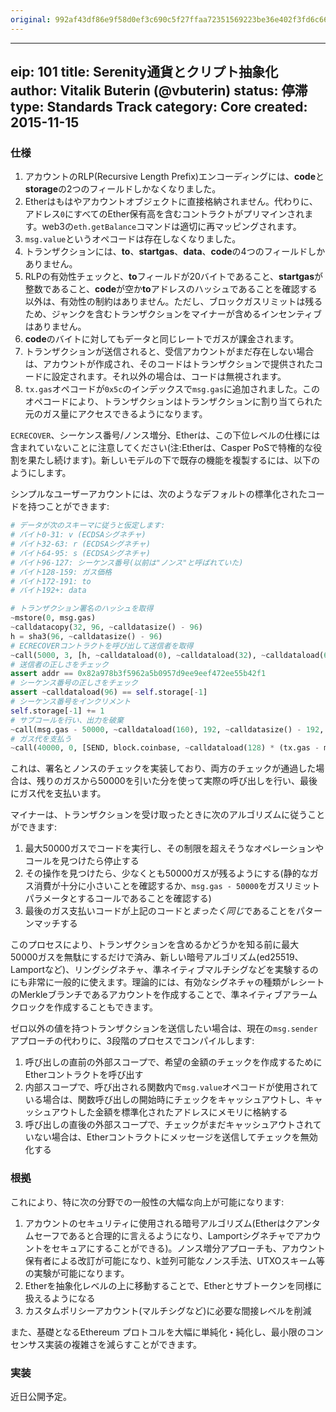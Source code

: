 ```yaml
---
original: 992af43df86e9f58d0ef3c690c5f27ffaa72351569223be36e402f3fd6c669a6
---
```


---
eip: 101
title: Serenity通貨とクリプト抽象化
author: Vitalik Buterin (@vbuterin)
status: 停滞
type: Standards Track
category: Core
created: 2015-11-15
---

### 仕様

1. アカウントのRLP(Recursive Length Prefix)エンコーディングには、**code**と**storage**の2つのフィールドしかなくなりました。
2. Etherはもはやアカウントオブジェクトに直接格納されません。代わりに、アドレス`0`にすべてのEther保有高を含むコントラクトがプリマインされます。web3の`eth.getBalance`コマンドは適切に再マッピングされます。
3. `msg.value`というオペコードは存在しなくなりました。
4. トランザクションには、**to**、**startgas**、**data**、**code**の4つのフィールドしかありません。
5. RLPの有効性チェックと、**to**フィールドが20バイトであること、**startgas**が整数であること、**code**が空か**to**アドレスのハッシュであることを確認する以外は、有効性の制約はありません。ただし、ブロックガスリミットは残るため、ジャンクを含むトランザクションをマイナーが含めるインセンティブはありません。
6. **code**のバイトに対してもデータと同じレートでガスが課金されます。
7. トランザクションが送信されると、受信アカウントがまだ存在しない場合は、アカウントが作成され、そのコードはトランザクションで提供されたコードに設定されます。それ以外の場合は、コードは無視されます。
8. `tx.gas`オペコードが`0x5c`のインデックスで`msg.gas`に追加されました。このオペコードにより、トランザクションはトランザクションに割り当てられた元のガス量にアクセスできるようになります。

`ECRECOVER`、シーケンス番号/ノンス増分、Etherは、この下位レベルの仕様には含まれていないことに注意してください(注:Etherは、Casper PoSで特権的な役割を果たし続けます)。新しいモデルの下で既存の機能を複製するには、以下のようにします。

シンプルなユーザーアカウントには、次のようなデフォルトの標準化されたコードを持つことができます:

```python
# データが次のスキーマに従うと仮定します:
# バイト0-31: v (ECDSAシグネチャ)
# バイト32-63: r (ECDSAシグネチャ)
# バイト64-95: s (ECDSAシグネチャ)
# バイト96-127: シーケンス番号(以前は"ノンス"と呼ばれていた)
# バイト128-159: ガス価格
# バイト172-191: to
# バイト192+: data

# トランザクション署名のハッシュを取得
~mstore(0, msg.gas)
~calldatacopy(32, 96, ~calldatasize() - 96)
h = sha3(96, ~calldatasize() - 96)
# ECRECOVERコントラクトを呼び出して送信者を取得
~call(5000, 3, [h, ~calldataload(0), ~calldataload(32), ~calldataload(64)], 128, ref(addr), 32)
# 送信者の正しさをチェック
assert addr == 0x82a978b3f5962a5b0957d9ee9eef472ee55b42f1
# シーケンス番号の正しさをチェック
assert ~calldataload(96) == self.storage[-1]
# シーケンス番号をインクリメント
self.storage[-1] += 1
# サブコールを行い、出力を破棄
~call(msg.gas - 50000, ~calldataload(160), 192, ~calldatasize() - 192, 0, 0)
# ガス代を支払う
~call(40000, 0, [SEND, block.coinbase, ~calldataload(128) * (tx.gas - msg.gas + 50000)], 96, 0, 0)
```

これは、署名とノンスのチェックを実装しており、両方のチェックが通過した場合は、残りのガスから50000を引いた分を使って実際の呼び出しを行い、最後にガス代を支払います。

マイナーは、トランザクションを受け取ったときに次のアルゴリズムに従うことができます:

1. 最大50000ガスでコードを実行し、その制限を超えそうなオペレーションやコールを見つけたら停止する
2. その操作を見つけたら、少なくとも50000ガスが残るようにする(静的なガス消費が十分に小さいことを確認するか、`msg.gas - 50000`をガスリミットパラメータとするコールであることを確認する)
3. 最後のガス支払いコードが上記のコードと*まったく同じ*であることをパターンマッチする

このプロセスにより、トランザクションを含めるかどうかを知る前に最大50000ガスを無駄にするだけで済み、新しい暗号アルゴリズム(ed25519、Lamportなど)、リングシグネチャ、準ネイティブマルチシグなどを実験するのにも非常に一般的に使えます。理論的には、有効なシグネチャの種類がレシートのMerkleブランチであるアカウントを作成することで、準ネイティブアラームクロックを作成することもできます。

ゼロ以外の値を持つトランザクションを送信したい場合は、現在の`msg.sender`アプローチの代わりに、3段階のプロセスでコンパイルします:

1. 呼び出しの直前の外部スコープで、希望の金額のチェックを作成するためにEtherコントラクトを呼び出す
2. 内部スコープで、呼び出される関数内で`msg.value`オペコードが使用されている場合は、関数呼び出しの開始時にチェックをキャッシュアウトし、キャッシュアウトした金額を標準化されたアドレスにメモリに格納する
3. 呼び出しの直後の外部スコープで、チェックがまだキャッシュアウトされていない場合は、Etherコントラクトにメッセージを送信してチェックを無効化する

### 根拠

これにより、特に次の分野での一般性の大幅な向上が可能になります:

1. アカウントのセキュリティに使用される暗号アルゴリズム(Etherはクアンタムセーフであると合理的に言えるようになり、Lamportシグネチャでアカウントをセキュアにすることができる)。ノンス増分アプローチも、アカウント保有者による改訂が可能になり、k並列可能なノンス手法、UTXOスキーム等の実験が可能になります。
2. Etherを抽象化レベルの上に移動することで、Etherとサブトークンを同様に扱えるようになる
3. カスタムポリシーアカウント(マルチシグなど)に必要な間接レベルを削減

また、基礎となるEthereum プロトコルを大幅に単純化・純化し、最小限のコンセンサス実装の複雑さを減らすことができます。

### 実装

近日公開予定。